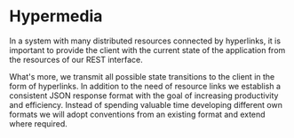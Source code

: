 # Hypermedia

In a system with many distributed resources connected by hyperlinks, it is important to provide the client with the
current state of the application from the resources of our REST interface.

What's more, we transmit all possible state transitions to the client in the form of hyperlinks. In addition to the
need of resource links we establish a consistent JSON response format with the goal of increasing productivity and
efficiency. Instead of spending valuable time developing different own formats we will adopt conventions from an
existing format and extend where required.
